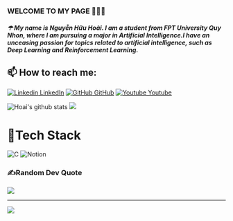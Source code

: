 ### WELCOME TO MY PAGE 👋👋👋
 ##### ☂ My name is Nguyễn Hữu Hoài. I am a student from FPT University Quy Nhon, where I am pursuing a major in Artificial Intelligence.I have an unceasing passion for topics related to artificial intelligence, such as Deep Learning and Reinforcement Learning.
## 📫 How to reach me: 

[![Linkedin](https://i.stack.imgur.com/gVE0j.png) LinkedIn](https://www.linkedin.com/in/rubyhill/)   [![GitHub](https://i.stack.imgur.com/tskMh.png) GitHub](https://github.com/Ruby-Hill)   [![Youtube](https://github.com/uvipen/introduction/blob/main/Youtube.png) Youtube](https://www.youtube.com/channel/UC9NajWbUR6bOAQ4WZLh6J8A)


![Hoai's github stats](https://github-readme-stats-git-masterrstaa-rickstaa.vercel.app/api?username=Ruby-Hill&show_icons=true&theme=tokyonight&hide=contribs,prs,issues)
![](https://github-readme-streak-stats.herokuapp.com/?user=Ruby-Hill&theme=radical&hide_border=false)<br/>

# 🥇Tech Stack
![C](https://img.shields.io/badge/c-%2300599C.svg?style=plastic&logo=c&logoColor=white) ![Notion](https://img.shields.io/badge/Notion-%23000000.svg?style=plastic&logo=notion&logoColor=white)

### ✍️Random Dev Quote
![](https://quotes-github-readme.vercel.app/api?type=horizontal&theme=radical)

---
[![](https://visitcount.itsvg.in/api?id=Ruby-Hill&label=Profile%20Views&color=2&icon=0&pretty=true)](https://visitcount.itsvg.in)
